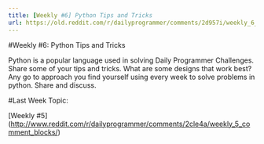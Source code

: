 ```yaml
---
title: [Weekly #6] Python Tips and Tricks
url: https://old.reddit.com/r/dailyprogrammer/comments/2d957i/weekly_6_python_tips_and_tricks/
---
```


#Weekly #6: Python Tips and Tricks

Python is a popular language used in solving Daily Programmer Challenges. Share some of your tips and tricks. What are some designs that work best? Any go to approach you find yourself using every week to solve problems in python. Share and discuss.


#Last Week Topic:

[Weekly #5] (http://www.reddit.com/r/dailyprogrammer/comments/2cle4a/weekly_5_comment_blocks/)